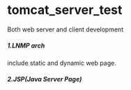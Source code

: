 # tomcat_server_test
Both web server and client development

##### 1.LNMP arch
include static and dynamic web page.

##### 2.JSP(Java Server Page)
